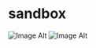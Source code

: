 # sandbox
![Image Alt](https://github.com/riqpe/rescrape/raw/master/other.jpg)
![Image Alt](../../../rescrape/raw/master/target.png)
